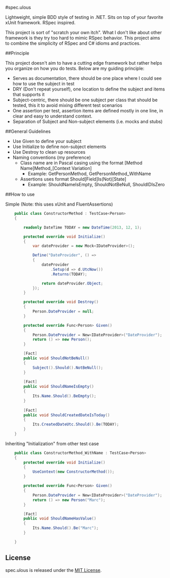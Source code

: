 #spec.ulous

Lightweight, simple BDD style of testing in .NET. Sits on top of your favorite xUnit framework. RSpec inspired.

This project is sort of "scratch your own itch". What I don't like about other framework is they try too hard to mimic RSpec behavior. This project aims to combine the simplicity of RSpec and C# idioms and practices.

##Principle

This project doesn't aim to have a cutting edge framework but rather helps you organize on how you do tests. Below are my guiding principle:

* Serves as documentation, there should be one place where I could see how to use the subject in test
* DRY (Don't repeat yourself), one location to define the subject and items that supports it
* Subject-centric, there should be one subject per class that should be tested, this it to avoid mixing different test scenarios
* One assertion per test, assertion items are defined mostly in one line, in clear and easy to understand context.
* Separation of Subject and Non-subject elements (i.e. mocks and stubs)

##General Guidelines

* Use Given to define your subject
* Use Initialize to define non-subject elements
* Use Destroy to clean up resources
* Naming conventions (my preference)
    * Class name are in Pascal casing using the format [Method Name]Method_[Context Variation]
        * Example: GetPersonMethod, GetPersonMethod_WithName
    * Assertions uses format Should[Field]Is(Not)[State]
        * Example: ShouldNameIsEmpty, ShouldNotBeNull, ShouldIDIsZero

##How to use

Simple (Note: this uses xUnit and FluentAssertions)
```c#
    public class ConstructorMethod : TestCase<Person>
    {

        readonly DateTime TODAY = new DateTime(2013, 12, 1);

        protected override void Initialize()
        {
            var dateProvider = new Mock<IDateProvider>();

            Define("DateProvider", () =>
            {
                dateProvider
                    .Setup(d => d.UtcNow())
                    .Returns(TODAY);

                return dateProvider.Object;
            });
        }

        protected override void Destroy()
        {
            Person.DateProvider = null;
        }

        protected override Func<Person> Given()
        {
            Person.DateProvider = New<IDateProvider>("DateProvider");
            return () => new Person();
        }

        [Fact]
        public void ShouldNotBeNull()
        {
            Subject().Should().NotBeNull();
        }
        
        [Fact]
        public void ShouldNameIsEmpty()
        {
            Its.Name.Should().BeEmpty();
        }
        
        [Fact]
        public void ShouldCreatedDateIsToday()
        {
            Its.CreatedDateUtc.Should().Be(TODAY);
        }
    }

```
Inheriting "Initialization" from other test case
```c#
    public class ConstructorMethod_WithName : TestCase<Person>
    {
        protected override void Initialize()
        {
            UseContext(new ConstructorMethod());
        }

        protected override Func<Person> Given()
        {
            Person.DateProvider = New<IDateProvider>("DateProvider");
            return () => new Person("Marc");
        }

        [Fact]
        public void ShouldNameHasValue()
        {
            Its.Name.Should().Be("Marc");
        }

    }
```
## License
spec.ulous is released under the [MIT License](http://www.opensource.org/licenses/MIT).
